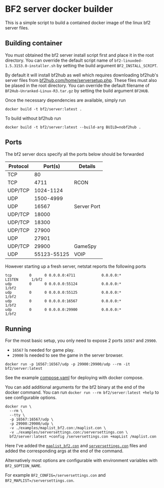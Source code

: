 # BF2 server docker builder

This is a simple script to build a contained docker image of the linux bf2 server files.

## Building container

You must obtained the bf2 server install script first and place it in the root directory.
You can override the default script name of `bf2-linuxded-1.5.3153.0-installer.sh` by setting the build argument `BF2_INSTALL_SCRIPT`.

By default it will install bf2hub as well which requires downloading bf2hub's server files from [bf2hub.com/home/serversetup.php](https://www.bf2hub.com/home/serversetup.php).
These files must also be plased in the root directory.
You can override the default filename of `BF2Hub-Unranked-Linux-R3.tar.gz` by setting the build argument `BF2HUB`.

Once the necessary dependencies are available, simply run

```shell
docker build -t bf2/server:latest .
```

To build without bf2hub run

```shell
docker build -t bf2/server:latest --build-arg BUILD=nobf2hub .
```

## Ports

The bf2 server docs specify all the ports below should be forwarded

| Protocol | Port(s)     | Details     |
|----------|-------------|-------------|
| TCP      | 80          |             | 
| TCP      | 4711        | RCON        | 
| UDP/TCP  | 1024-1124   |             | 
| UDP      | 1500-4999   |             |
| UDP      | 16567       | Server Port | 
| UDP/TCP  | 18000       |             | 
| UDP/TCP  | 18300       |             | 
| UDP/TCP  | 27900       |             | 
| UDP      | 27901       |             | 
| UDP/TCP  | 29900       | GameSpy     | 
| UDP      | 55123-55125 | VOIP        |


However starting up a fresh server, netstat reports the following ports

```
tcp        0      0 0.0.0.0:4711            0.0.0.0:*               LISTEN      1/bf2
udp        0      0 0.0.0.0:55124           0.0.0.0:*                           1/bf2
udp        0      0 0.0.0.0:55125           0.0.0.0:*                           1/bf2
udp        0      0 0.0.0.0:16567           0.0.0.0:*                           1/bf2
udp        0      0 0.0.0.0:29900           0.0.0.0:*                           1/bf2
```

## Running

For the most basic setup, you only need to expose 2 ports `16567` and `29900`.

* `16567` Is needed for game play.
* `29900` Is needed to see the game in the server browser.

```
docker run -p 16567:16567/udp -p 29900:29900/udp --rm -it bf2/server:latest
```

See the example [compose.yaml](./compose.yaml) for deploying with docker compose.

You can add additional arguments for the bf2 binary at the end of the docker command.
You can run `docker run --rm bf2/server:latest +help` to see configurable options.

```
docker run \
  --rm \
  --tty \
  -p 16567:16567/udp \
  -p 29900:29900/udp \
  -v ./examples/maplist_bf2.con:/maplist.con \
  -v ./examples/serversettings.con:/serversettings.con \
  bf2/server:latest +config /serversettings.con +mapList /maplist.con
```

Here I've added the [`maplist_bf2.con`](./examples/maplist_bf2.con) and [`serversettings.con`](./examples/serversettings.con) files and added the corresponding args at the end of the command.

Alternatively most options are configurable with environment variables with `BF2_$OPTION_NAME`.

For example `BF2_CONFIG=/serversettings.con` and `BF2_MAPLIST=/serversettings.con`.
